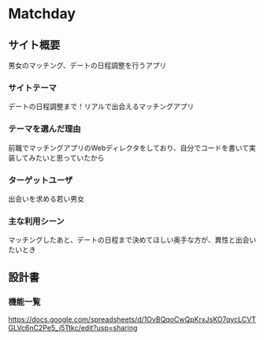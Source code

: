# Matchday
## サイト概要
男女のマッチング、デートの日程調整を行うアプリ
### サイトテーマ
デートの日程調整まで！リアルで出会えるマッチングアプリ
### テーマを選んだ理由
前職でマッチングアプリのWebディレクタをしており、自分でコードを書いて実装してみたいと思っていたから
### ターゲットユーザ
出会いを求める若い男女
### 主な利用シーン
マッチングしたあと、デートの日程まで決めてほしい奥手な方が、異性と出会いたいとき
## 設計書
### 機能一覧
https://docs.google.com/spreadsheets/d/1OvBQqoCwQpKrxJsKO7qycLCVTGLVc6nC2Pe5_j5Ttkc/edit?usp=sharing